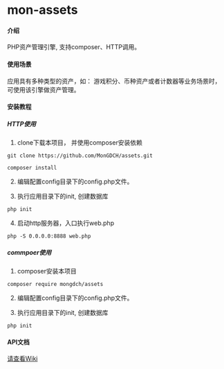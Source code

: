 # mon-assets

#### 介绍

PHP资产管理引擎, 支持composer、HTTP调用。

#### 使用场景

应用具有多种类型的资产，如： 游戏积分、币种资产或者计数器等业务场景时，可使用该引擎做资产管理。

#### 安装教程

##### HTTP使用

1. clone下载本项目， 并使用composer安装依赖

```
git clone https://github.com/MonGDCH/assets.git

composer install
```

2. 编辑配置config目录下的config.php文件。

3. 执行应用目录下的init, 创建数据库

```
php init
```

4. 启动http服务器，入口执行web.php

```
php -S 0.0.0.0:8888 web.php
```

##### commpoer使用

1. composer安装本项目

```
composer require mongdch/assets
```

2. 编辑配置config目录下的config.php文件。

3. 执行应用目录下的init, 创建数据库

```
php init
```

#### API文档

[请查看Wiki](https://github.com/MonGDCH/assets/wiki) 